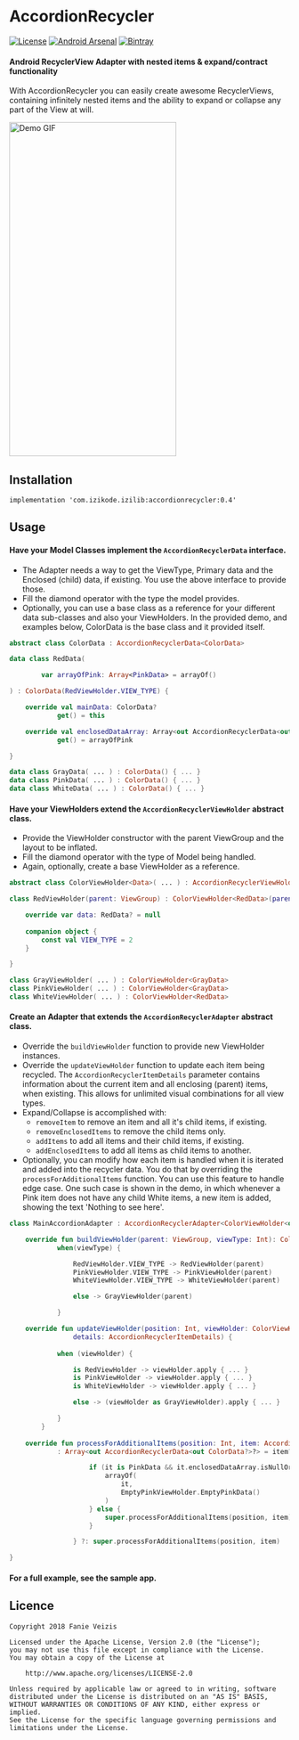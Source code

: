 # AccordionRecycler

[![License](https://img.shields.io/badge/License-Apache%202.0-blue.svg)](https://opensource.org/licenses/Apache-2.0)
[![Android Arsenal]( https://img.shields.io/badge/Android%20Arsenal-AccordionRecycler-green.svg?style=flat )]( https://android-arsenal.com/details/1/7321 )
[![Bintray](https://img.shields.io/badge/Bintray-0.4-lightgrey.svg)](https://dl.bintray.com/ifanie/izilib/com/izikode/izilib/accordionrecycler/0.4/)

#### Android RecyclerView Adapter with nested items & expand/contract functionality
With AccordionRecycler you can easily create awesome RecyclerViews, containing infinitely nested items and the ability to expand or collapse any part of the View at will.

<img src="demoapp.gif" alt="Demo GIF" width="300" height="600" />

## Installation
```
implementation 'com.izikode.izilib:accordionrecycler:0.4'
```
## Usage
#### Have your Model Classes implement the ```AccordionRecyclerData``` interface.
- The Adapter needs a way to get the ViewType, Primary data and the Enclosed (child) data, if existing. You use the above interface to provide those.
- Fill the diamond operator with the type the model provides.
- Optionally, you can use a base class as a reference for your different data sub-classes and also your ViewHolders. In the provided demo, and examples below, ColorData is the base class and it provided itself.
```kotlin
abstract class ColorData : AccordionRecyclerData<ColorData>

data class RedData(

        var arrayOfPink: Array<PinkData> = arrayOf()

) : ColorData(RedViewHolder.VIEW_TYPE) {

    override val mainData: ColorData?
            get() = this

    override val enclosedDataArray: Array<out AccordionRecyclerData<out ColorData?>>?
            get() = arrayOfPink

}

data class GrayData( ... ) : ColorData() { ... }
data class PinkData( ... ) : ColorData() { ... }
data class WhiteData( ... ) : ColorData() { ... }
```
#### Have your ViewHolders extend the ```AccordionRecyclerViewHolder``` abstract class.
- Provide the ViewHolder constructor with the parent ViewGroup and the layout to be inflated.
- Fill the diamond operator with the type of Model being handled.
- Again, optionally, create a base ViewHolder as a reference.
```kotlin
abstract class ColorViewHolder<Data>( ... ) : AccordionRecyclerViewHolder<Data> where Data : ColorData

class RedViewHolder(parent: ViewGroup) : ColorViewHolder<RedData>(parent, R.layout.view_holder_red) {

    override var data: RedData? = null
    
    companion object {
        const val VIEW_TYPE = 2
    }

}

class GrayViewHolder( ... ) : ColorViewHolder<GrayData>
class PinkViewHolder( ... ) : ColorViewHolder<GrayData>
class WhiteViewHolder( ... ) : ColorViewHolder<RedData>
```
#### Create an Adapter that extends the ```AccordionRecyclerAdapter``` abstract class.
- Override the ```buildViewHolder``` function to provide new ViewHolder instances.
- Override the ```updateViewHolder``` function to update each item being recycled. The ```AccordionRecyclerItemDetails``` parameter contains information about the current item and all enclosing (parent) items, when existing. This allows for unlimited visual combinations for all view types.
- Expand/Collapse is accomplished with:
    - ```removeItem``` to remove an item and all it's child items, if existing.
    - ```removeEnclosedItems``` to remove the child items only.
    - ```addItems``` to add all items and their child items, if existing.
    - ```addEnclosedItems``` to add all items as child items to another.
- Optionally, you can modify how each item is handled when it is iterated and added into the recycler data. You do that by overriding the ```processForAdditionalItems``` function. You can use this feature to handle edge case. One such case is shown in the demo, in which whenever a Pink item does not have any child White items, a new item is added, showing the text 'Nothing to see here'.
```kotlin
class MainAccordionAdapter : AccordionRecyclerAdapter<ColorViewHolder<out ColorData>, ColorData>() {

    override fun buildViewHolder(parent: ViewGroup, viewType: Int): ColorViewHolder<out ColorData> =
            when(viewType) {

                RedViewHolder.VIEW_TYPE -> RedViewHolder(parent)
                PinkViewHolder.VIEW_TYPE -> PinkViewHolder(parent)
                WhiteViewHolder.VIEW_TYPE -> WhiteViewHolder(parent)

                else -> GrayViewHolder(parent)

            }

    override fun updateViewHolder(position: Int, viewHolder: ColorViewHolder<out ColorData>, data: ColorData?, 
                details: AccordionRecyclerItemDetails) {
                
            when (viewHolder) {

                is RedViewHolder -> viewHolder.apply { ... }
                is PinkViewHolder -> viewHolder.apply { ... }
                is WhiteViewHolder -> viewHolder.apply { ... }

                else -> (viewHolder as GrayViewHolder).apply { ... }

            }
        }
        
    override fun processForAdditionalItems(position: Int, item: AccordionRecyclerData<out ColorData?>?)
            : Array<out AccordionRecyclerData<out ColorData?>?> = item?.let {

                    if (it is PinkData && it.enclosedDataArray.isNullOrEmpty()) {
                        arrayOf(
                            it,
                            EmptyPinkViewHolder.EmptyPinkData()
                        )
                    } else {
                        super.processForAdditionalItems(position, item)
                    }

                } ?: super.processForAdditionalItems(position, item)

}
```

#### For a full example, see the sample app.

## Licence
```
Copyright 2018 Fanie Veizis

Licensed under the Apache License, Version 2.0 (the "License");
you may not use this file except in compliance with the License.
You may obtain a copy of the License at

    http://www.apache.org/licenses/LICENSE-2.0

Unless required by applicable law or agreed to in writing, software
distributed under the License is distributed on an "AS IS" BASIS,
WITHOUT WARRANTIES OR CONDITIONS OF ANY KIND, either express or implied.
See the License for the specific language governing permissions and
limitations under the License.
```